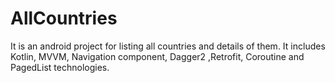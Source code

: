 # AllCountries
It is an android project for listing all countries and details of them.
It includes Kotlin, MVVM, Navigation component, Dagger2 ,Retrofit, Coroutine and PagedList technologies.
